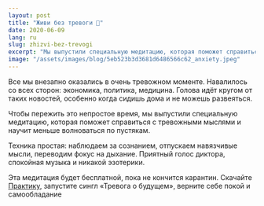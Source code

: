 ```yaml
---
layout: post
title: "Живи без тревоги 😬"
date: 2020-06-09
lang: ru
slug: zhizvi-bez-trevogi
excerpt: "Мы выпустили специальную медитацию, которая поможет справиться с тревожными мыслями."
image: "/assets/images/blog/5eb523b3d3681d6486566c62_anxiety.jpeg"
---
```


<p>Все мы внезапно оказались в очень тревожном моменте. Навалилось со всех сторон: экономика, политика, медицина. Голова идёт кругом от таких новостей, особенно когда сидишь дома и не можешь развеяться.</p><p>Чтобы пережить это непростое время, мы выпустили специальную медитацию, которая поможет справиться с тревожными мыслями и научит меньше волноваться по пустякам.</p><p>Техника простая: наблюдаем за сознанием, отпускаем навязчивые мысли, переводим фокус на дыхание. Приятный голос диктора, спокойная музыка и никакой эзотерики.</p><p>Эта медитация будет бесплатной, пока не кончится карантин. Скачайте <a href="https://redirect.appmetrica.yandex.com/serve/26655070691015284" target="_blank">Практику</a>, запустите сингл «Тревога о будущем», верните себе покой и самообладание </p>